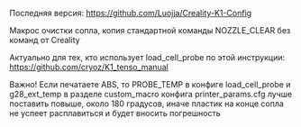 Последняя версия: https://github.com/Luojja/Creality-K1-Config

Макрос очистки сопла, копия стандартной команды NOZZLE_CLEAR без команд от Creality

Актуально для тех, кто использует load_cell_probe по этой инструкции: https://github.com/cryoz/K1_tenso_manual

Важно! Если печатаете ABS, то PROBE_TEMP в конфиге load_cell_probe и g28_ext_temp в разделе custom_macro конфига printer_params.cfg лучше поставить повыше, около 180 градусов, иначе пластик на конце сопла не успеет расплавиться и будет вносить погрешность

